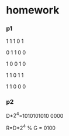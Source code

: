# homework

### p1

1 1 1 0 1

0 1 1 0 0

1 0 0 1 0

1 1 0 1 1

1 1 0 0 0

### p2

D*$2^4$=1010101010 0000

R=D*$2^4$  % G = 0100


